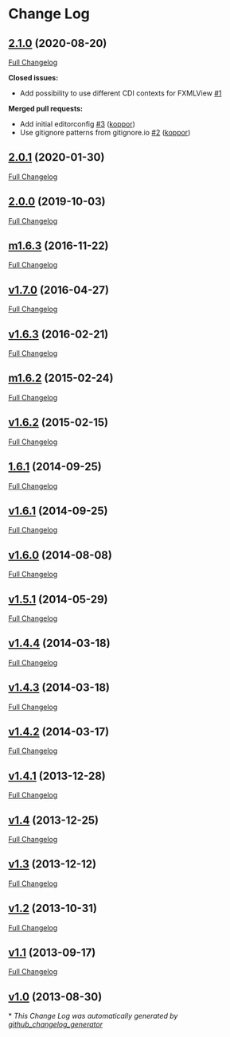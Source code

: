 # Change Log

## [2.1.0](https://github.com/dlsc-software-consulting-gmbh/afterburner.fx/tree/2.1.0) (2020-08-20)
[Full Changelog](https://github.com/dlsc-software-consulting-gmbh/afterburner.fx/compare/2.0.1...2.1.0)

**Closed issues:**

- Add possibility to use different CDI contexts for FXMLView [\#1](https://github.com/dlsc-software-consulting-gmbh/afterburner.fx/issues/1)

**Merged pull requests:**

- Add initial editorconfig [\#3](https://github.com/dlsc-software-consulting-gmbh/afterburner.fx/pull/3) ([koppor](https://github.com/koppor))
- Use gitignore patterns from gitignore.io [\#2](https://github.com/dlsc-software-consulting-gmbh/afterburner.fx/pull/2) ([koppor](https://github.com/koppor))

## [2.0.1](https://github.com/dlsc-software-consulting-gmbh/afterburner.fx/tree/2.0.1) (2020-01-30)
[Full Changelog](https://github.com/dlsc-software-consulting-gmbh/afterburner.fx/compare/2.0.0...2.0.1)

## [2.0.0](https://github.com/dlsc-software-consulting-gmbh/afterburner.fx/tree/2.0.0) (2019-10-03)
[Full Changelog](https://github.com/dlsc-software-consulting-gmbh/afterburner.fx/compare/m1.6.3...2.0.0)

## [m1.6.3](https://github.com/dlsc-software-consulting-gmbh/afterburner.fx/tree/m1.6.3) (2016-11-22)
[Full Changelog](https://github.com/dlsc-software-consulting-gmbh/afterburner.fx/compare/v1.7.0...m1.6.3)

## [v1.7.0](https://github.com/dlsc-software-consulting-gmbh/afterburner.fx/tree/v1.7.0) (2016-04-27)
[Full Changelog](https://github.com/dlsc-software-consulting-gmbh/afterburner.fx/compare/v1.6.3...v1.7.0)

## [v1.6.3](https://github.com/dlsc-software-consulting-gmbh/afterburner.fx/tree/v1.6.3) (2016-02-21)
[Full Changelog](https://github.com/dlsc-software-consulting-gmbh/afterburner.fx/compare/m1.6.2...v1.6.3)

## [m1.6.2](https://github.com/dlsc-software-consulting-gmbh/afterburner.fx/tree/m1.6.2) (2015-02-24)
[Full Changelog](https://github.com/dlsc-software-consulting-gmbh/afterburner.fx/compare/v1.6.2...m1.6.2)

## [v1.6.2](https://github.com/dlsc-software-consulting-gmbh/afterburner.fx/tree/v1.6.2) (2015-02-15)
[Full Changelog](https://github.com/dlsc-software-consulting-gmbh/afterburner.fx/compare/1.6.1...v1.6.2)

## [1.6.1](https://github.com/dlsc-software-consulting-gmbh/afterburner.fx/tree/1.6.1) (2014-09-25)
[Full Changelog](https://github.com/dlsc-software-consulting-gmbh/afterburner.fx/compare/v1.6.1...1.6.1)

## [v1.6.1](https://github.com/dlsc-software-consulting-gmbh/afterburner.fx/tree/v1.6.1) (2014-09-25)
[Full Changelog](https://github.com/dlsc-software-consulting-gmbh/afterburner.fx/compare/v1.6.0...v1.6.1)

## [v1.6.0](https://github.com/dlsc-software-consulting-gmbh/afterburner.fx/tree/v1.6.0) (2014-08-08)
[Full Changelog](https://github.com/dlsc-software-consulting-gmbh/afterburner.fx/compare/v1.5.1...v1.6.0)

## [v1.5.1](https://github.com/dlsc-software-consulting-gmbh/afterburner.fx/tree/v1.5.1) (2014-05-29)
[Full Changelog](https://github.com/dlsc-software-consulting-gmbh/afterburner.fx/compare/v1.4.4...v1.5.1)

## [v1.4.4](https://github.com/dlsc-software-consulting-gmbh/afterburner.fx/tree/v1.4.4) (2014-03-18)
[Full Changelog](https://github.com/dlsc-software-consulting-gmbh/afterburner.fx/compare/v1.4.3...v1.4.4)

## [v1.4.3](https://github.com/dlsc-software-consulting-gmbh/afterburner.fx/tree/v1.4.3) (2014-03-18)
[Full Changelog](https://github.com/dlsc-software-consulting-gmbh/afterburner.fx/compare/v1.4.2...v1.4.3)

## [v1.4.2](https://github.com/dlsc-software-consulting-gmbh/afterburner.fx/tree/v1.4.2) (2014-03-17)
[Full Changelog](https://github.com/dlsc-software-consulting-gmbh/afterburner.fx/compare/v1.4.1...v1.4.2)

## [v1.4.1](https://github.com/dlsc-software-consulting-gmbh/afterburner.fx/tree/v1.4.1) (2013-12-28)
[Full Changelog](https://github.com/dlsc-software-consulting-gmbh/afterburner.fx/compare/v1.4...v1.4.1)

## [v1.4](https://github.com/dlsc-software-consulting-gmbh/afterburner.fx/tree/v1.4) (2013-12-25)
[Full Changelog](https://github.com/dlsc-software-consulting-gmbh/afterburner.fx/compare/v1.3...v1.4)

## [v1.3](https://github.com/dlsc-software-consulting-gmbh/afterburner.fx/tree/v1.3) (2013-12-12)
[Full Changelog](https://github.com/dlsc-software-consulting-gmbh/afterburner.fx/compare/v1.2...v1.3)

## [v1.2](https://github.com/dlsc-software-consulting-gmbh/afterburner.fx/tree/v1.2) (2013-10-31)
[Full Changelog](https://github.com/dlsc-software-consulting-gmbh/afterburner.fx/compare/v1.1...v1.2)

## [v1.1](https://github.com/dlsc-software-consulting-gmbh/afterburner.fx/tree/v1.1) (2013-09-17)
[Full Changelog](https://github.com/dlsc-software-consulting-gmbh/afterburner.fx/compare/v1.0...v1.1)

## [v1.0](https://github.com/dlsc-software-consulting-gmbh/afterburner.fx/tree/v1.0) (2013-08-30)


\* *This Change Log was automatically generated by [github_changelog_generator](https://github.com/skywinder/Github-Changelog-Generator)*